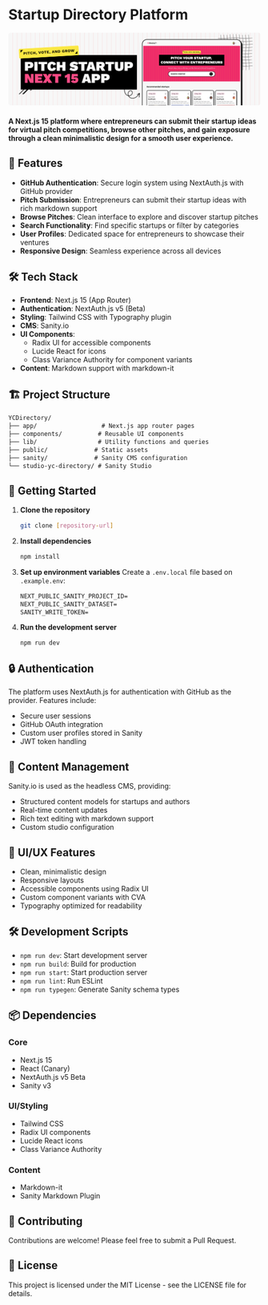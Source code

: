 # Startup Directory Platform

<img src="./public/resource.png"  />

#### A Next.js 15 platform where entrepreneurs can submit their startup ideas for virtual pitch competitions, browse other pitches, and gain exposure through a clean minimalistic design for a smooth user experience.

## 🚀 Features

- **GitHub Authentication**: Secure login system using NextAuth.js with GitHub provider
- **Pitch Submission**: Entrepreneurs can submit their startup ideas with rich markdown support
- **Browse Pitches**: Clean interface to explore and discover startup pitches
- **Search Functionality**: Find specific startups or filter by categories
- **User Profiles**: Dedicated space for entrepreneurs to showcase their ventures
- **Responsive Design**: Seamless experience across all devices

## 🛠️ Tech Stack

- **Frontend**: Next.js 15 (App Router)
- **Authentication**: NextAuth.js v5 (Beta)
- **Styling**: Tailwind CSS with Typography plugin
- **CMS**: Sanity.io
- **UI Components**:
  - Radix UI for accessible components
  - Lucide React for icons
  - Class Variance Authority for component variants
- **Content**: Markdown support with markdown-it

## 🏗️ Project Structure

```
YCDirectory/
├── app/                  # Next.js app router pages
├── components/          # Reusable UI components
├── lib/                 # Utility functions and queries
├── public/             # Static assets
├── sanity/             # Sanity CMS configuration
└── studio-yc-directory/ # Sanity Studio
```

## 🚀 Getting Started

1. **Clone the repository**

   ```bash
   git clone [repository-url]
   ```

2. **Install dependencies**

   ```bash
   npm install
   ```

3. **Set up environment variables**
   Create a `.env.local` file based on `.example.env`:

   ```
   NEXT_PUBLIC_SANITY_PROJECT_ID=
   NEXT_PUBLIC_SANITY_DATASET=
   SANITY_WRITE_TOKEN=
   ```

4. **Run the development server**
   ```bash
   npm run dev
   ```

## 🔒 Authentication

The platform uses NextAuth.js for authentication with GitHub as the provider. Features include:

- Secure user sessions
- GitHub OAuth integration
- Custom user profiles stored in Sanity
- JWT token handling

## 📝 Content Management

Sanity.io is used as the headless CMS, providing:

- Structured content models for startups and authors
- Real-time content updates
- Rich text editing with markdown support
- Custom studio configuration

## 🎨 UI/UX Features

- Clean, minimalistic design
- Responsive layouts
- Accessible components using Radix UI
- Custom component variants with CVA
- Typography optimized for readability

## 🛠️ Development Scripts

- `npm run dev`: Start development server
- `npm run build`: Build for production
- `npm run start`: Start production server
- `npm run lint`: Run ESLint
- `npm run typegen`: Generate Sanity schema types

## 📦 Dependencies

### Core

- Next.js 15
- React (Canary)
- NextAuth.js v5 Beta
- Sanity v3

### UI/Styling

- Tailwind CSS
- Radix UI components
- Lucide React icons
- Class Variance Authority

### Content

- Markdown-it
- Sanity Markdown Plugin

## 🤝 Contributing

Contributions are welcome! Please feel free to submit a Pull Request.

## 📄 License

This project is licensed under the MIT License - see the LICENSE file for details.
